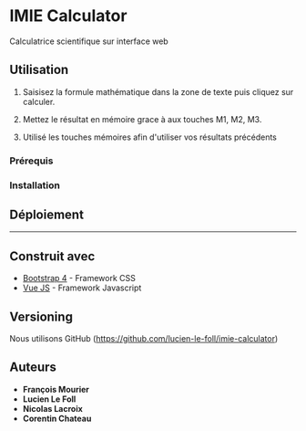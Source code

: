 # IMIE Calculator

Calculatrice scientifique sur interface web

## Utilisation

1. Saisisez la formule mathématique dans la zone de texte puis cliquez sur calculer.

2. Mettez le résultat en mémoire grace à aux touches M1, M2, M3.

3. Utilisé les touches mémoires afin d'utiliser vos résultats précédents


### Prérequis



### Installation



## Déploiement

---

## Construit avec

* [Bootstrap 4](https://v4-alpha.getbootstrap.com/) - Framework CSS
* [Vue JS](https://fr.vuejs.org/v2/guide/) - Framework Javascript


## Versioning

Nous utilisons GitHub (https://github.com/lucien-le-foll/imie-calculator)

## Auteurs

* **François Mourier** 
* **Lucien Le Foll** 
* **Nicolas Lacroix** 
* **Corentin Chateau** 



